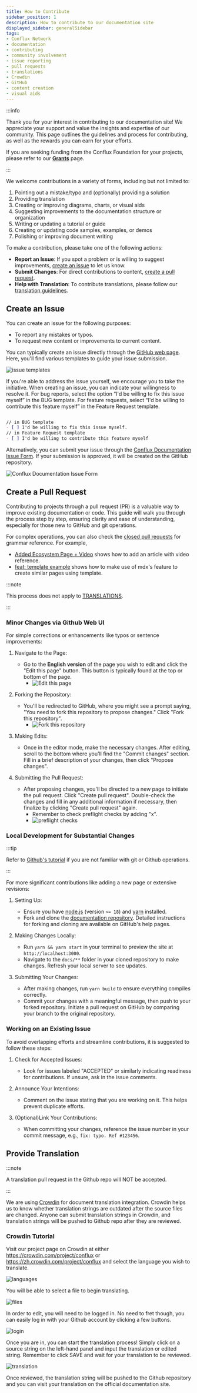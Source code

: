 ```yaml
---
title: How to Contribute
sidebar_position: 1
description: How to contribute to our documentation site
displayed_sidebar: generalSidebar
tags: 
- Conflux Network
- documentation
- contributing
- community involvement
- issue reporting
- pull requests
- translations
- Crowdin
- GitHub
- content creation
- visual aids
---
```


:::info

Thank you for your interest in contributing to our documentation site! We appreciate your support and value the insights and expertise of our community. This page outlines the guidelines and process for contributing, as well as the rewards you can earn for your efforts.

If you are seeking funding from the Conflux Foundation for your projects, please refer to our [**Grants**](../build/grants.md) page.

:::

We welcome contributions in a variety of forms, including but not limited to:

1. Pointing out a mistake/typo and (optionally) providing a solution
2. Providing translation
3. Creating or improving diagrams, charts, or visual aids
4. Suggesting improvements to the documentation structure or organization
5. Writing or updating a tutorial or guide
6. Creating or updating code samples, examples, or demos
7. Polishing or improving document writing

To make a contribution, please take one of the following actions:

- **Report an Issue**: If you spot a problem or is willing to suggest improvements, [create an issue](#create-an-issue) to let us know.
- **Submit Changes**: For direct contributions to content, [create a pull request](#create-a-pull-request).
- **Help with Translation**: To contribute translations, please follow our [translation guidelines](#provide-translation).

## Create an Issue

You can create an issue for the following purposes:

- To report any mistakes or typos.
- To request new content or improvements to current content.

You can typically create an issue directly through the [GitHub web page](https://github.com/Conflux-Chain/conflux-documentation/issues/new/choose). Here, you'll find various templates to guide your issue submission.

![issue templates](../image/2023-04-13-15-16-53.png)

If you're able to address the issue yourself, we encourage you to take the initiative. When creating an issue, you can indicate your willingness to resolve it. For bug reports, select the option “I'd be willing to fix this issue myself” in the BUG template. For feature requests, select “I'd be willing to contribute this feature myself” in the Feature Request template.

```md

// in BUG template
- [ ] I'd be willing to fix this issue myself.
// in Feature Request template
- [ ] I'd be willing to contribute this feature myself

```

Alternatively, you can submit your issue through the [Conflux Documentation Issue Form](https://forms.office.com/r/pKVBywZwLY). If your submission is approved, it will be created on the GitHub repository.

![Conflux Documentation Issue Form](../image/Conflux%20Documentation%20Issue%20Form.png)

## Create a Pull Request

Contributing to projects through a pull request (PR) is a valuable way to improve existing documentation or code. This guide will walk you through the process step by step, ensuring clarity and ease of understanding, especially for those new to GitHub and git operations.

For complex operations, you can also check the [closed pull requests](https://github.com/Conflux-Chain/conflux-documentation/pulls?q=is%3Apr+is%3Aclosed) for grammar reference. For example,

- [Added Ecosystem Page + Video](https://github.com/Conflux-Chain/conflux-documentation/pull/392) shows how to add an article with video reference.
- [feat: template example](https://github.com/Conflux-Chain/conflux-documentation/pull/410) shows how to make use of mdx's feature to create similar pages using template.

:::note

This process does not apply to [TRANSLATIONS](#provide-translation).

:::

### Minor Changes via Github Web UI

For simple corrections or enhancements like typos or sentence improvements:

1. Navigate to the Page:
   - Go to the **English version** of the page you wish to edit and click the "Edit this page" button. This button is typically found at the top or bottom of the page.
     - ![Edit this page](../image/2024-01-04-17-09-22.png)

2. Forking the Repository:
   - You'll be redirected to GitHub, where you might see a prompt saying, "You need to fork this repository to propose changes." Click "Fork this repository".
     - ![Fork this repository](../image/2024-01-04-17-12-54.png)

3. Making Edits:
   - Once in the editor mode, make the necessary changes. After editing, scroll to the bottom where you'll find the "Commit changes" section. Fill in a brief description of your changes, then click "Propose changes".

4. Submitting the Pull Request:
   - After proposing changes, you'll be directed to a new page to initiate the pull request. Click "Create pull request". Double-check the changes and fill in any additional information if necessary, then finalize by clicking "Create pull request" again.
     - Remember to check preflight checks by adding "x".
     - ![preflight checks](../image/2024-01-04-17-36-59.png)

### Local Development for Substantial Changes

:::tip

Refer to [Github's tutorial](https://docs.github.com/en/get-started/exploring-projects-on-github/contributing-to-a-project) if you are not familiar with git or Github operations.

:::

For more significant contributions like adding a new page or extensive revisions:

1. Setting Up:
   - Ensure you have [node.js](https://nodejs.org/en) (version `>= 18`) and [yarn](https://yarnpkg.com/getting-started/install) installed.
   - Fork and clone the [documentation repository](https://github.com/Conflux-Chain/conflux-documentation). Detailed instructions for forking and cloning are available on GitHub's help pages.

2. Making Changes Locally:
   - Run `yarn && yarn start` in your terminal to preview the site at `http://localhost:3000`.
   - Navigate to the `docs/**` folder in your cloned repository to make changes. Refresh your local server to see updates.

3. Submitting Your Changes:
   - After making changes, run `yarn build` to ensure everything compiles correctly.
   - Commit your changes with a meaningful message, then push to your forked repository. Initiate a pull request on GitHub by comparing your branch to the original repository.

### Working on an Existing Issue

To avoid overlapping efforts and streamline contributions, it is suggested to follow these steps:

1. Check for Accepted Issues:
   - Look for issues labeled "ACCEPTED" or similarly indicating readiness for contributions. If unsure, ask in the issue comments.

2. Announce Your Intentions:
   - Comment on the issue stating that you are working on it. This helps prevent duplicate efforts.

3. (Optional)Link Your Contributions:
   - When committing your changes, reference the issue number in your commit message, e.g., `fix: typo. Ref #123456`.

## Provide Translation

:::note

A translation pull request in the Github repo will NOT be accepted.

:::

We are using [Crowdin](https://crowdin.com/project/conflux) for document translation integration. Crowdin helps us to know whether translation strings are outdated after the source files are changed. Anyone can submit translation strings in Crowdin, and translation strings will be pushed to Github repo after they are reviewed.

### Crowdin Tutorial

Visit our project page on Crowdin at either https://crowdin.com/project/conflux or https://zh.crowdin.com/project/conflux and select the language you wish to translate.

![languages](../image/2023-04-13-15-54-46.png)

You will be able to select a file to begin translating.

![files](../image/2023-04-13-15-57-59.png)

In order to edit, you will need to be logged in. No need to fret though, you can easily log in with your Github account by clicking a few buttons.

![login](../image/2023-04-13-16-01-17.png)

Once you are in, you can start the translation process! Simply click on a source string on the left-hand panel and input the translation or edited string. Remember to click SAVE and wait for your translation to be reviewed.

![translation](../image/2023-04-13-16-06-44.png)

Once reviewed, the translation string will be pushed to the Github repository and you can visit your translation on the official documentation site.
